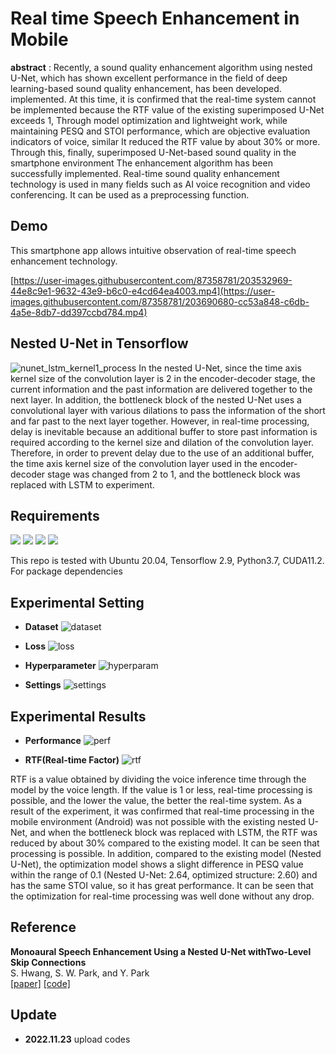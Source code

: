 # Real time Speech Enhancement in Mobile
**abstract** : Recently, a sound quality enhancement algorithm using nested U-Net, which has shown excellent performance in the field of deep learning-based sound quality enhancement, has been developed.
implemented. At this time, it is confirmed that the real-time system cannot be implemented because the RTF value of the existing superimposed U-Net exceeds 1,
Through model optimization and lightweight work, while maintaining PESQ and STOI performance, which are objective evaluation indicators of voice, similar
It reduced the RTF value by about 30% or more. Through this, finally, superimposed U-Net-based sound quality in the smartphone environment
The enhancement algorithm has been successfully implemented. Real-time sound quality enhancement technology is used in many fields such as AI voice recognition and video conferencing.
It can be used as a preprocessing function.

## Demo
This smartphone app allows intuitive observation of real-time speech enhancement technology.

[https://user-images.githubusercontent.com/87358781/203532969-44e8c9e1-9632-43e9-b6c0-e4cd64ea4003.mp4](https://user-images.githubusercontent.com/87358781/203690680-cc53a848-c6db-4a5e-8db7-dd397ccbd784.mp4)

## Nested U-Net in Tensorflow
![nunet_lstm_kernel1_process](https://user-images.githubusercontent.com/87358781/203689186-da1804e7-4b8c-47f9-945c-ccc68d109546.png)
In the nested U-Net, since the time axis kernel size of the convolution layer is 2 in the encoder-decoder stage, the current information and the past information are delivered together to the next layer. In addition, the bottleneck block of the nested U-Net uses a convolutional layer with various dilations to pass the information of the short and far past to the next layer together. However, in real-time processing, delay is inevitable because an additional buffer to store past information is required according to the kernel size and dilation of the convolution layer. Therefore, in order to prevent delay due to the use of an additional buffer, the time axis kernel size of the convolution layer used in the encoder-decoder stage was changed from 2 to 1, and the bottleneck block was replaced with LSTM to experiment.

## Requirements
 <img src="https://img.shields.io/badge/TensorFlow2.9-FF6F00?style=flat&logo=TensorFlow&logoColor=white"/> <img src="https://img.shields.io/badge/Python3.7-3776AB?style=flat&logo=Python&logoColor=white"/> <img src="https://img.shields.io/badge/Android Studio-3DDC84?style=flat&logo=Android Studio&logoColor=white"/> <img src="https://img.shields.io/badge/Ubuntu20.04-E95420?style=flat&logo=Ubuntu&logoColor=white"/>
 
This repo is tested with Ubuntu 20.04, Tensorflow 2.9, Python3.7, CUDA11.2. For package dependencies

## Experimental Setting
* **Dataset**
![dataset](https://user-images.githubusercontent.com/87358781/203690279-706b1b9e-5022-4552-91c1-a3f826e432fa.png)

* **Loss**
![loss](https://user-images.githubusercontent.com/87358781/203689803-587d4b4e-3929-40f0-bf41-29c68c5afd8c.png)

* **Hyperparameter**
![hyperparam](https://user-images.githubusercontent.com/87358781/203690392-b77320dc-1489-4c1a-a618-fc3aadbf661d.png)

* **Settings**
![settings](https://user-images.githubusercontent.com/87358781/203690421-4c3dd8c1-432e-4871-8e5d-f6840dc2a9a2.png)

## Experimental Results
* **Performance**
![perf](https://user-images.githubusercontent.com/87358781/203691482-1e15dfb3-56df-4be9-8772-9e8fd841dd02.png)

* **RTF(Real-time Factor)**
![rtf](https://user-images.githubusercontent.com/87358781/203691615-b13aa002-df0f-40dc-9860-baf859e84cba.png)

RTF is a value obtained by dividing the voice inference time through the model by the voice length. If the value is 1 or less, real-time processing is possible, and the lower the value, the better the real-time system. As a result of the experiment, it was confirmed that real-time processing in the mobile environment (Android) was not possible with the existing nested U-Net, and when the bottleneck block was replaced with LSTM, the RTF was reduced by about 30% compared to the existing model. It can be seen that processing is possible. In addition, compared to the existing model (Nested U-Net), the optimization model shows a slight difference in PESQ value within the range of 0.1 (Nested U-Net: 2.64, optimized structure: 2.60) and has the same STOI value, so it has great performance. It can be seen that the optimization for real-time processing was well done without any drop.

## Reference
**Monoaural Speech Enhancement Using a Nested U-Net withTwo-Level Skip Connections**   
S. Hwang, S. W. Park, and Y. Park   
[[paper]](https://www.isca-speech.org/archive/pdfs/interspeech_2022/hwang22b_interspeech.pdf)  [[code]](https://github.com/seorim0/NUNet-TLS)   

## Update
* **2022.11.23** upload codes
